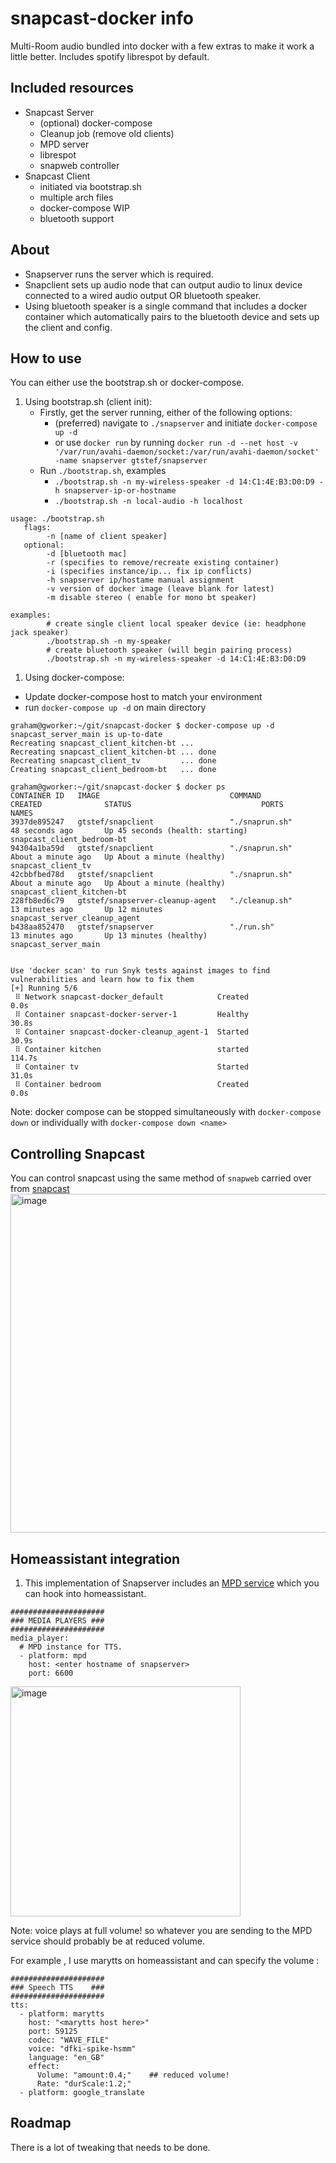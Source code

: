 # snapcast-docker info

Multi-Room audio bundled into docker with a few extras to make it work a little better. Includes spotify librespot by default.

## Included resources

 * Snapcast Server
   * (optional) docker-compose
   * Cleanup job (remove old clients)
   * MPD server
   * librespot
   * snapweb controller
 * Snapcast Client
   * initiated via bootstrap.sh
   * multiple arch files
   * docker-compose WIP
   * bluetooth support

## About

 * Snapserver runs the server which is required.
 * Snapclient sets up audio node that can output audio to linux device connected to a wired audio output OR bluetooth speaker.
 * Using bluetooth speaker is a single command that includes a docker container which automatically pairs to the bluetooth device and sets up the client and config.


## How to use

You can either use the bootstrap.sh or docker-compose.

1. Using bootstrap.sh (client init):
   * Firstly, get the server running, either of the following options:
      * (preferred) navigate to `./snapserver` and initiate `docker-compose up -d`
      * or use `docker run` by running `docker run -d --net host -v '/var/run/avahi-daemon/socket:/var/run/avahi-daemon/socket' -name snapserver gtstef/snapserver`
   * Run `./bootstrap.sh`, examples
      * `./bootstrap.sh -n my-wireless-speaker -d 14:C1:4E:B3:D0:D9 -h snapserver-ip-or-hostname `
      * `./bootstrap.sh -n local-audio -h localhost `
```
usage: ./bootstrap.sh
   flags:
        -n [name of client speaker]
   optional:
        -d [bluetooth mac]
        -r (specifies to remove/recreate existing container)
        -i (specifies instance/ip... fix ip conflicts)
        -h snapserver ip/hostame manual assignment
        -v version of docker image (leave blank for latest)
        -m disable stereo ( enable for mono bt speaker)

examples:
        # create single client local speaker device (ie: headphone jack speaker)
        ./bootstrap.sh -n my-speaker
        # create bluetooth speaker (will begin pairing process)
        ./bootstrap.sh -n my-wireless-speaker -d 14:C1:4E:B3:D0:D9
```
 1. Using docker-compose:
   * Update docker-compose host to match your environment
   * run `docker-compose up -d` on main directory

```
graham@gworker:~/git/snapcast-docker $ docker-compose up -d
snapcast_server_main is up-to-date
Recreating snapcast_client_kitchen-bt ...
Recreating snapcast_client_kitchen-bt ... done
Recreating snapcast_client_tv         ... done
Creating snapcast_client_bedroom-bt   ... done

graham@gworker:~/git/snapcast-docker $ docker ps
CONTAINER ID   IMAGE                             COMMAND                  CREATED              STATUS                             PORTS                                 NAMES
3937de895247   gtstef/snapclient                 "./snaprun.sh"           48 seconds ago       Up 45 seconds (health: starting)                                         snapcast_client_bedroom-bt
94304a1ba59d   gtstef/snapclient                 "./snaprun.sh"           About a minute ago   Up About a minute (healthy)                                              snapcast_client_tv
42cbbfbed78d   gtstef/snapclient                 "./snaprun.sh"           About a minute ago   Up About a minute (healthy)                                              snapcast_client_kitchen-bt
228fb8ed6c79   gtstef/snapserver-cleanup-agent   "./cleanup.sh"           13 minutes ago       Up 12 minutes                                                            snapcast_server_cleanup_agent
b438aa852470   gtstef/snapserver                 "./run.sh"               13 minutes ago       Up 13 minutes (healthy)                                                  snapcast_server_main


Use 'docker scan' to run Snyk tests against images to find vulnerabilities and learn how to fix them
[+] Running 5/6
 ⠿ Network snapcast-docker_default            Created                                                                                                                                                         0.0s
 ⠿ Container snapcast-docker-server-1         Healthy                                                                                                                                                        30.8s
 ⠿ Container snapcast-docker-cleanup_agent-1  Started                                                                                                                                                        30.9s
 ⠿ Container kitchen                          started                                                                                                                                                       114.7s
 ⠿ Container tv                               Started                                                                                                                                                        31.0s
 ⠿ Container bedroom                          Created                                                                                                                                                         0.0s
```

Note: docker compose can be stopped simultaneously with `docker-compose down` or individually with `docker-compose down <name>`

## Controlling Snapcast

You can control snapcast using the same method of `snapweb` carried over from [snapcast](https://github.com/badaix/snapcast#webapp)
<img width="542" alt="image" src="https://user-images.githubusercontent.com/42989099/177597063-570a60be-8d73-457f-8d87-777e4922771e.png">

## Homeassistant integration

1. This implementation of Snapserver includes an [MPD service](https://www.musicpd.org/) which you can hook into homeassistant.
```
#####################
### MEDIA PLAYERS ###
#####################
media_player:
  # MPD instance for TTS.
  - platform: mpd
    host: <enter hostname of snapserver>
    port: 6600
```
<img width="368" alt="image" src="https://user-images.githubusercontent.com/42989099/177598035-30db4d41-cd25-4ad2-8508-0c2de905173b.png">

Note: voice plays at full volume! so whatever you are sending to the MPD service should probably be at reduced volume.

For example , I use marytts on homeassistant and can specify the volume :

```
#####################
### Speech TTS    ###
#####################
tts:
  - platform: marytts
    host: "<marytts host here>"
    port: 59125
    codec: "WAVE_FILE"
    voice: "dfki-spike-hsmm"
    language: "en_GB"
    effect:
      Volume: "amount:0.4;"    ## reduced volume!
      Rate: "durScale:1.2;"
  - platform: google_translate
```

## Roadmap

There is a lot of tweaking that needs to be done.
